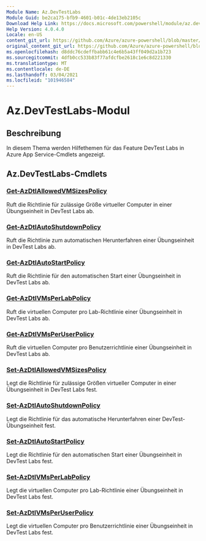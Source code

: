 ```yaml
---
Module Name: Az.DevTestLabs
Module Guid: be2ca175-bfb9-4601-b01c-4de13eb2105c
Download Help Link: https://docs.microsoft.com/powershell/module/az.devtestlabs
Help Version: 4.0.4.0
Locale: en-US
content_git_url: https://github.com/Azure/azure-powershell/blob/master/src/DevTestLabs/DevTestLabs/help/Az.DevTestLabs.md
original_content_git_url: https://github.com/Azure/azure-powershell/blob/master/src/DevTestLabs/DevTestLabs/help/Az.DevTestLabs.md
ms.openlocfilehash: d8ddc76cdeffbabb61c4e6b5a43ff049d2a1b723
ms.sourcegitcommit: 4dfb0cc533b83f77afdcfbe2618c1e6c8d221330
ms.translationtype: MT
ms.contentlocale: de-DE
ms.lasthandoff: 03/04/2021
ms.locfileid: "101946584"
---
```

# Az.DevTestLabs-Modul
## Beschreibung
In diesem Thema werden Hilfethemen für das Feature DevTest Labs in Azure App Service-Cmdlets angezeigt.

## Az.DevTestLabs-Cmdlets
### [Get-AzDtlAllowedVMSizesPolicy](Get-AzDtlAllowedVMSizesPolicy.md)
Ruft die Richtlinie für zulässige Größe virtueller Computer in einer Übungseinheit in DevTest Labs ab.

### [Get-AzDtlAutoShutdownPolicy](Get-AzDtlAutoShutdownPolicy.md)
Ruft die Richtlinie zum automatischen Herunterfahren einer Übungseinheit in DevTest Labs ab.

### [Get-AzDtlAutoStartPolicy](Get-AzDtlAutoStartPolicy.md)
Ruft die Richtlinie für den automatischen Start einer Übungseinheit in DevTest Labs ab.

### [Get-AzDtlVMsPerLabPolicy](Get-AzDtlVMsPerLabPolicy.md)
Ruft die virtuellen Computer pro Lab-Richtlinie einer Übungseinheit in DevTest Labs ab.

### [Get-AzDtlVMsPerUserPolicy](Get-AzDtlVMsPerUserPolicy.md)
Ruft die virtuellen Computer pro Benutzerrichtlinie einer Übungseinheit in DevTest Labs ab.

### [Set-AzDtlAllowedVMSizesPolicy](Set-AzDtlAllowedVMSizesPolicy.md)
Legt die Richtlinie für zulässige Größen virtueller Computer in einer Übungseinheit in DevTest Labs fest.

### [Set-AzDtlAutoShutdownPolicy](Set-AzDtlAutoShutdownPolicy.md)
Legt die Richtlinie für das automatische Herunterfahren einer DevTest-Übungseinheit fest.

### [Set-AzDtlAutoStartPolicy](Set-AzDtlAutoStartPolicy.md)
Legt die Richtlinie für den automatischen Start einer Übungseinheit in DevTest Labs fest.

### [Set-AzDtlVMsPerLabPolicy](Set-AzDtlVMsPerLabPolicy.md)
Legt die virtuellen Computer pro Lab-Richtlinie einer Übungseinheit in DevTest Labs fest.

### [Set-AzDtlVMsPerUserPolicy](Set-AzDtlVMsPerUserPolicy.md)
Legt die virtuellen Computer pro Benutzerrichtlinie einer Übungseinheit in DevTest Labs fest.

